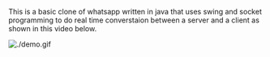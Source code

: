 This is a basic clone of whatsapp written in java that uses swing and socket programming to do real time converstaion between a server and a client as shown in this video below.

![./demo.gif](./demo.gif)
